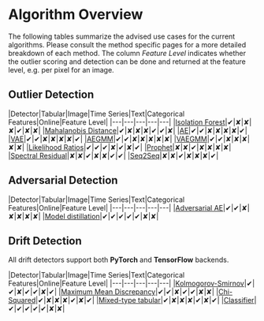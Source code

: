 # Algorithm Overview

The following tables summarize the advised use cases for the current algorithms. Please consult the method specific pages for a more detailed breakdown of each method. The column *Feature Level* indicates whether the outlier scoring and detection can be done and returned at the feature level, e.g. per pixel for an image.

## Outlier Detection

|Detector|Tabular|Image|Time Series|Text|Categorical Features|Online|Feature Level|
|---|---|---|---|---|
|[Isolation Forest](../methods/iforest.ipynb)|✔|✘|✘|✘|✔|✘|✘|
|[Mahalanobis Distance](../methods/mahalanobis.ipynb)|✔|✘|✘|✘|✔|✔|✘|
|[AE](../methods/ae.ipynb)|✔|✔|✘|✘|✘|✘|✔|
|[VAE](../methods/vae.ipynb)|✔|✔|✘|✘|✘|✘|✔|
|[AEGMM](../methods/aegmm.ipynb)|✔|✔|✘|✘|✘|✘|✘|
|[VAEGMM](../methods/vaegmm.ipynb)|✔|✔|✘|✘|✘|✘|✘|
|[Likelihood Ratios](../methods/llr.ipynb)|✔|✔|✔|✘|✔|✘|✔|
|[Prophet](../methods/prophet.ipynb)|✘|✘|✔|✘|✘|✘|✘|
|[Spectral Residual](../methods/sr.ipynb)|✘|✘|✔|✘|✘|✔|✔|
|[Seq2Seq](../methods/seq2seq.ipynb)|✘|✘|✔|✘|✘|✘|✔|

## Adversarial Detection

|Detector|Tabular|Image|Time Series|Text|Categorical Features|Online|Feature Level|
|---|---|---|---|---|
|[Adversarial AE](../methods/adversarialae.ipynb)|✔|✔|✘|✘|✘|✘|✘|
|[Model distillation](../methods/modeldistillation.ipynb)|✔|✔|✔|✔|✔|✘|✘|

## Drift Detection

All drift detectors support both **PyTorch** and **TensorFlow** backends.

|Detector|Tabular|Image|Time Series|Text|Categorical Features|Online|Feature Level|
|---|---|---|---|---|
|[Kolmogorov-Smirnov](../methods/ksdrift.ipynb)|✔|✔|✘|✔|✔|✘|✔|
|[Maximum Mean Discrepancy](../methods/mmddrift.ipynb)|✔|✔|✘|✔|✔|✘|✘|
|[Chi-Squared](../methods/chisquaredrift.ipynb)|✔|✘|✘|✘|✔|✘|✔|
|[Mixed-type tabular](../methods/tabulardrift.ipynb)|✔|✘|✘|✘|✔|✘|✔|
|[Classifier](../methods/classifierdrift.ipynb)|✔|✔|✔|✔|✔|✘|✘|
